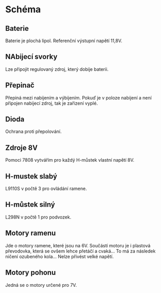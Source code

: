 # Schéma
## Baterie
Baterie je plochá lipol. Referenční výstupní napětí 11,8V. 
## NAbijecí svorky
Lze připojit regulovaný zdroj, který dobije baterii.
## Přepinač
Přepiná mezi nabijením a výbijením. Pokuď je v poloze nabijení a není připojen nabijecí zdroj, tak je zařizení vyplé.
## Dioda
Ochrana proti přepolování.
## Zdroje 8V
Pomoci 7808 vytvářím pro každý H-můstek vlastní napětí 8V.
## H-mustek slabý
L9110S v počtě 3 pro ovládání ramene.
## H-můstek silný
L298N v počtě 1 pro podvozek.
## Motory ramenu
Jde o motory ramene, které jsou na 6V. Součástí motoru je i plastová převodovka, která se ovšem lehce přetáčí a cvaká... To má za následek ničení ozubeného kola... Nelze přivést velké napětí.
## Motory pohonu
Jedná se o motory určené pro 7V.